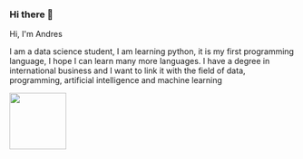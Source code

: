 ### Hi there 👋


Hi, I'm Andres

I am a data science student, I am learning python, it is my first programming language, I hope I can learn many more languages.
I have a degree in international business and I want to link it with the field of data, programming, artificial intelligence and machine learning

<img src=![](https://logodownload.org/wp-content/uploads/2019/10/python-logo-0.png) width ="100" height ="100"/>

